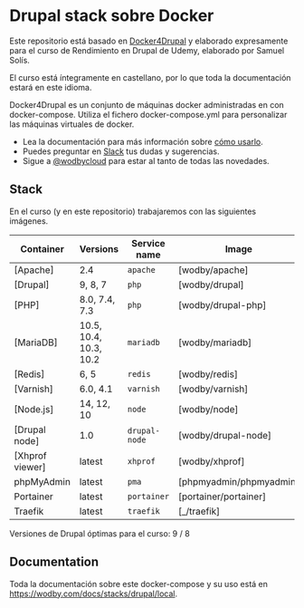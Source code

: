 # Drupal stack sobre Docker

Este repositorio está basado en [Docker4Drupal](https://github.com/wodby/docker4drupal) y elaborado expresamente
para el curso de Rendimiento en Drupal de Udemy, elaborado por Samuel Solís.

El curso está íntegramente en castellano, por lo que toda la documentación estará en este idioma.


Docker4Drupal es un conjunto de máquinas docker administradas en con docker-compose. Utiliza el fichero docker-compose.yml para personalizar las máquinas virtuales de docker.

- Lea la documentación para más información sobre [cómo usarlo](https://wodby.com/docs/stacks/drupal/local#usage).
- Puedes preguntar en [Slack](http://slack.wodby.com/) tus dudas y sugerencias.
- Sigue a [@wodbycloud](https://twitter.com/wodbycloud) para estar al tanto de todas las novedades.


## Stack

En el curso (y en este repositorio) trabajaremos con las siguientes imágenes.

| Container       | Versions               | Service name    | Image                              | Default |
| --------------  | ---------------------- | --------------- | ---------------------------------- | ------- |
| [Apache]        | 2.4                    | `apache`        | [wodby/apache]                     |         |
| [Drupal]        | 9, 8, 7                | `php`           | [wodby/drupal]                     | ✓       |
| [PHP]           | 8.0, 7.4, 7.3          | `php`           | [wodby/drupal-php]                 |         |
| [MariaDB]       | 10.5, 10.4, 10.3, 10.2 | `mariadb`       | [wodby/mariadb]                    | ✓       |
| [Redis]         | 6, 5                   | `redis`         | [wodby/redis]                      |         |
| [Varnish]       | 6.0, 4.1               | `varnish`       | [wodby/varnish]                    |         |
| [Node.js]       | 14, 12, 10             | `node`          | [wodby/node]                       |         |
| [Drupal node]   | 1.0                    | `drupal-node`   | [wodby/drupal-node]                |         |
| [Xhprof viewer] | latest                 | `xhprof`        | [wodby/xhprof]                     |         |
| phpMyAdmin      | latest                 | `pma`           | [phpmyadmin/phpmyadmin]            |         |
| Portainer       | latest                 | `portainer`     | [portainer/portainer]              | ✓       |
| Traefik         | latest                 | `traefik`       | [_/traefik]                        | ✓       |

Versiones de Drupal óptimas para el curso: 9 / 8

## Documentation

Toda la documentación sobre este docker-compose y su uso está en https://wodby.com/docs/stacks/drupal/local.